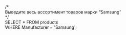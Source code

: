 /*  
Выведите весь ассортимент товаров марки “Samsung”  
*/  
SELECT * FROM products  
WHERE Manufacturer = 'Samsung';